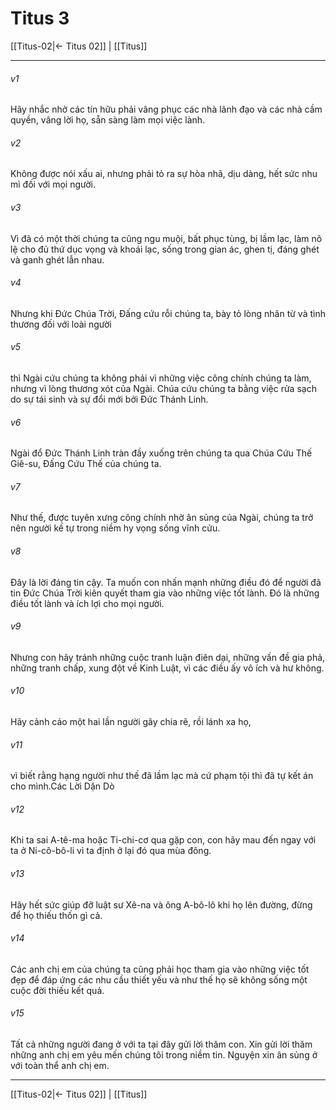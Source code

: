 # Titus 3

[[Titus-02|← Titus 02]] | [[Titus]]
***



###### v1 
Hãy nhắc nhở các tín hữu phải vâng phục các nhà lãnh đạo và các nhà cầm quyền, vâng lời họ, sẵn sàng làm mọi việc lành. 

###### v2 
Không được nói xấu ai, nhưng phải tỏ ra sự hòa nhã, dịu dàng, hết sức nhu mì đối với mọi người. 

###### v3 
Vì đã có một thời chúng ta cũng ngu muội, bất phục tùng, bị lầm lạc, làm nô lệ cho đủ thứ dục vọng và khoái lạc, sống trong gian ác, ghen tị, đáng ghét và ganh ghét lẫn nhau. 

###### v4 
Nhưng khi Đức Chúa Trời, Đấng cứu rỗi chúng ta, bày tỏ lòng nhân từ và tình thương đối với loài người 

###### v5 
thì Ngài cứu chúng ta không phải vì những việc công chính chúng ta làm, nhưng vì lòng thương xót của Ngài. Chúa cứu chúng ta bằng việc rửa sạch do sự tái sinh và sự đổi mới bởi Đức Thánh Linh. 

###### v6 
Ngài đổ Đức Thánh Linh tràn đầy xuống trên chúng ta qua Chúa Cứu Thế Giê-su, Đấng Cứu Thế của chúng ta. 

###### v7 
Như thế, được tuyên xưng công chính nhờ ân sủng của Ngài, chúng ta trở nên người kế tự trong niềm hy vọng sống vĩnh cửu. 

###### v8 
Đây là lời đáng tin cậy. Ta muốn con nhấn mạnh những điều đó để người đã tin Đức Chúa Trời kiên quyết tham gia vào những việc tốt lành. Đó là những điều tốt lành và ích lợi cho mọi người. 

###### v9 
Nhưng con hãy tránh những cuộc tranh luận điên dại, những vấn đề gia phả, những tranh chấp, xung đột về Kinh Luật, vì các điều ấy vô ích và hư không. 

###### v10 
Hãy cảnh cáo một hai lần người gây chia rẽ, rồi lánh xa họ, 

###### v11 
vì biết rằng hạng người như thế đã lầm lạc mà cứ phạm tội thì đã tự kết án cho mình.Các Lời Dặn Dò 

###### v12 
Khi ta sai A-tê-ma hoặc Ti-chi-cơ qua gặp con, con hãy mau đến ngay với ta ở Ni-cô-bô-li vì ta định ở lại đó qua mùa đông. 

###### v13 
Hãy hết sức giúp đỡ luật sư Xê-na và ông A-bô-lô khi họ lên đường, đừng để họ thiếu thốn gì cả. 

###### v14 
Các anh chị em của chúng ta cũng phải học tham gia vào những việc tốt đẹp để đáp ứng các nhu cầu thiết yếu và như thế họ sẽ không sống một cuộc đời thiếu kết quả. 

###### v15 
Tất cả những người đang ở với ta tại đây gửi lời thăm con. Xin gửi lời thăm những anh chị em yêu mến chúng tôi trong niềm tin. Nguyện xin ân sủng ở với toàn thể anh chị em.

***
[[Titus-02|← Titus 02]] | [[Titus]]
